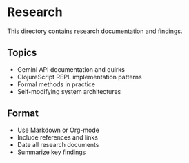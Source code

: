 # Research

This directory contains research documentation and findings.

## Topics
- Gemini API documentation and quirks
- ClojureScript REPL implementation patterns
- Formal methods in practice
- Self-modifying system architectures

## Format
- Use Markdown or Org-mode
- Include references and links
- Date all research documents
- Summarize key findings
